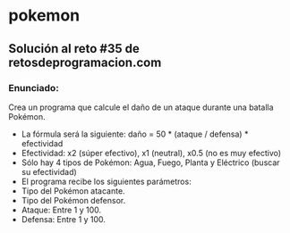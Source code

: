 # pokemon

## Solución al reto #35 de retosdeprogramacion.com

### Enunciado:

Crea un programa que calcule el daño de un ataque durante una batalla Pokémon.
 - La fórmula será la siguiente: daño = 50 * (ataque / defensa) * efectividad
 - Efectividad: x2 (súper efectivo), x1 (neutral), x0.5 (no es muy efectivo)
 - Sólo hay 4 tipos de Pokémon: Agua, Fuego, Planta y Eléctrico (buscar su efectividad)
 - El programa recibe los siguientes parámetros:
  - Tipo del Pokémon atacante.
  - Tipo del Pokémon defensor.
  - Ataque: Entre 1 y 100.
  - Defensa: Entre 1 y 100.
